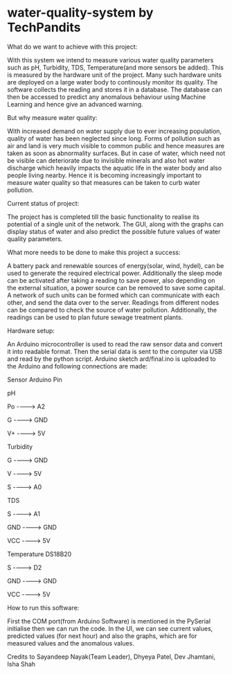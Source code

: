 # water-quality-system by TechPandits

What do we want to achieve with this project:

With this system we intend to measure various water quality parameters such as
pH, Turbidity, TDS, Temperature(and more sensors be added). This is measured by 
the hardware unit of the project. Many such hardware units are deployed on a large
water body to continously monitor its quality. The software collects the reading
and stores it in a database. The database can then be accessed to predict any
anomalous behaviour using Machine Learning and hence give an advanced warning.

But why measure water quality:

With increased demand on water supply due to ever increasing population, quality
of water has been neglected since long. Forms of pollution such as air and land
is very much visible to common public and hence measures are taken as soon as
abnormality surfaces. But in case of water, which need not be visible can 
deteriorate due to invisible minerals and also hot water discharge which heavily
impacts the aquatic life in the water body and also people living nearby. Hence
it is becoming increasingly important to measure water quality so that measures
can be taken to curb water pollution.

Current status of project:

The project has is completed till the basic functionality to realise its
potential of a single unit of the network. The GUI, along with the graphs can 
display status of water and also predict the possible future values of water
quality parameters.

What more needs to be done to make this project a success:

A battery pack and renewable sources of energy(solar, wind, hydel), can be used
to generate the required electrical power. Additionally the sleep mode can be
activated after taking a reading to save power, also depending on the external
situation, a power source can be removed to save some capital. A network of such
units can be formed which can communicate with each other, and send the data over
to the server. Readings from different nodes can be compared to check the source
of water pollution. Additionally, the readings can be used to plan future sewage
treatment plants.

Hardware setup:

An Arduino microcontroller is used to read the raw sensor data and convert it
into readable format. Then the serial data is sent to the computer via USB and
read by the python script. Arduino sketch ard/final.ino is uploaded to the Arduino
and following connections are made:

Sensor      Arduino Pin

pH

Po    ----> A2

G     ----> GND

V+    ----> 5V


Turbidity

G     ----> GND

V     ----> 5V

S     ----> A0


TDS

S     ----> A1

GND   ----> GND

VCC   ----> 5V


Temperature DS18B20

S     ----> D2

GND   ----> GND

VCC   ----> 5V


How to run this software:

First the COM port(from Arduino Software) is mentioned in the PySerial initialise
then we can run the code. In the UI, we can see current values, predicted values
(for next hour) and also the graphs, which are for measured values and the
anomalous values.

Credits to Sayandeep Nayak(Team Leader), Dhyeya Patel, Dev Jhamtani, Isha Shah